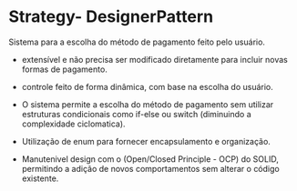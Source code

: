# Strategy- DesignerPattern

Sistema para a escolha do método de pagamento feito pelo usuário. 

- extensível e não precisa ser modificado diretamente para incluir novas formas de pagamento.

- controle feito de forma dinâmica, com base na escolha do usuário.

- O sistema permite a escolha do método de pagamento sem utilizar estruturas condicionais como if-else ou switch (diminuindo a complexidade ciclomatica).

- Utilização de enum para fornecer encapsulamento e organização.

- Manutenivel  design com o (Open/Closed Principle - OCP) do SOLID, permitindo a adição de novos comportamentos sem alterar o código existente.



